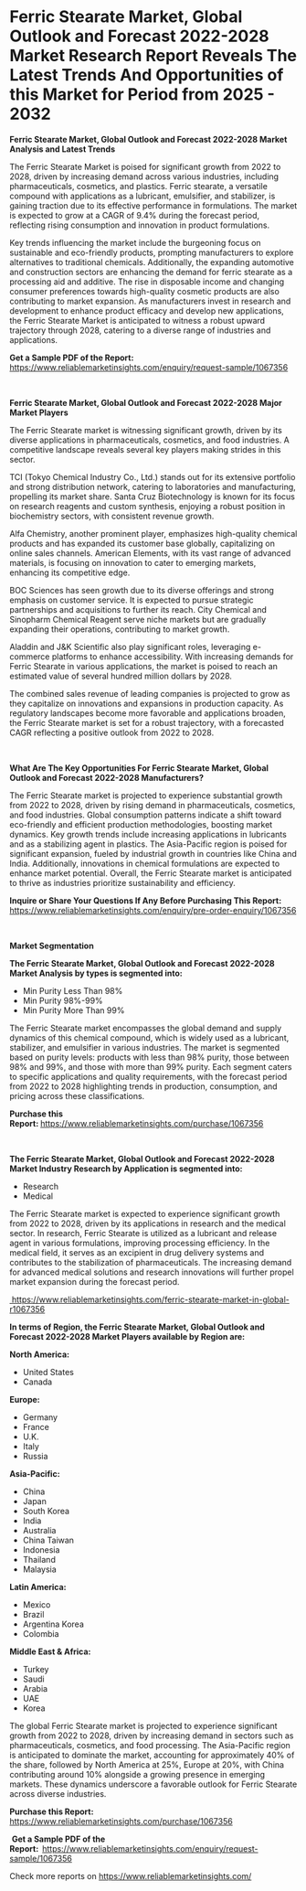 <p><h1>Ferric Stearate Market, Global Outlook and Forecast 2022-2028 Market Research Report Reveals The Latest Trends And Opportunities of this Market for Period from 2025 - 2032</h1></p><p><strong>Ferric Stearate Market, Global Outlook and Forecast 2022-2028 Market Analysis and Latest Trends</strong></p>
<p><p>The Ferric Stearate Market is poised for significant growth from 2022 to 2028, driven by increasing demand across various industries, including pharmaceuticals, cosmetics, and plastics. Ferric stearate, a versatile compound with applications as a lubricant, emulsifier, and stabilizer, is gaining traction due to its effective performance in formulations. The market is expected to grow at a CAGR of 9.4% during the forecast period, reflecting rising consumption and innovation in product formulations.</p><p>Key trends influencing the market include the burgeoning focus on sustainable and eco-friendly products, prompting manufacturers to explore alternatives to traditional chemicals. Additionally, the expanding automotive and construction sectors are enhancing the demand for ferric stearate as a processing aid and additive. The rise in disposable income and changing consumer preferences towards high-quality cosmetic products are also contributing to market expansion. As manufacturers invest in research and development to enhance product efficacy and develop new applications, the Ferric Stearate Market is anticipated to witness a robust upward trajectory through 2028, catering to a diverse range of industries and applications.</p></p>
<p><strong>Get a Sample PDF of the Report:&nbsp;</strong> <a href="https://www.reliablemarketinsights.com/enquiry/request-sample/1067356?utm_campaign=1948&utm_medium=2&utm_source=Github&utm_content=ia&utm_term=21032025&utm_id=ferric-stearate-market-global-outlook-and-forecast-2022-2028">https://www.reliablemarketinsights.com/enquiry/request-sample/1067356</a></p>
<p>&nbsp;</p>
<p><strong>Ferric Stearate Market, Global Outlook and Forecast 2022-2028 Major Market Players</strong></p>
<p><p>The Ferric Stearate market is witnessing significant growth, driven by its diverse applications in pharmaceuticals, cosmetics, and food industries. A competitive landscape reveals several key players making strides in this sector.</p><p>TCI (Tokyo Chemical Industry Co., Ltd.) stands out for its extensive portfolio and strong distribution network, catering to laboratories and manufacturing, propelling its market share. Santa Cruz Biotechnology is known for its focus on research reagents and custom synthesis, enjoying a robust position in biochemistry sectors, with consistent revenue growth.</p><p>Alfa Chemistry, another prominent player, emphasizes high-quality chemical products and has expanded its customer base globally, capitalizing on online sales channels. American Elements, with its vast range of advanced materials, is focusing on innovation to cater to emerging markets, enhancing its competitive edge.</p><p>BOC Sciences has seen growth due to its diverse offerings and strong emphasis on customer service. It is expected to pursue strategic partnerships and acquisitions to further its reach. City Chemical and Sinopharm Chemical Reagent serve niche markets but are gradually expanding their operations, contributing to market growth.</p><p>Aladdin and J&K Scientific also play significant roles, leveraging e-commerce platforms to enhance accessibility. With increasing demands for Ferric Stearate in various applications, the market is poised to reach an estimated value of several hundred million dollars by 2028.</p><p>The combined sales revenue of leading companies is projected to grow as they capitalize on innovations and expansions in production capacity. As regulatory landscapes become more favorable and applications broaden, the Ferric Stearate market is set for a robust trajectory, with a forecasted CAGR reflecting a positive outlook from 2022 to 2028.</p></p>
<p>&nbsp;</p>
<p><strong>What Are The Key Opportunities For Ferric Stearate Market, Global Outlook and Forecast 2022-2028 Manufacturers?</strong></p>
<p><p>The Ferric Stearate market is projected to experience substantial growth from 2022 to 2028, driven by rising demand in pharmaceuticals, cosmetics, and food industries. Global consumption patterns indicate a shift toward eco-friendly and efficient production methodologies, boosting market dynamics. Key growth trends include increasing applications in lubricants and as a stabilizing agent in plastics. The Asia-Pacific region is poised for significant expansion, fueled by industrial growth in countries like China and India. Additionally, innovations in chemical formulations are expected to enhance market potential. Overall, the Ferric Stearate market is anticipated to thrive as industries prioritize sustainability and efficiency.</p></p>
<p><strong>Inquire or Share Your Questions If Any Before Purchasing This Report:</strong> <a href="https://www.reliablemarketinsights.com/enquiry/pre-order-enquiry/1067356?utm_campaign=1948&utm_medium=2&utm_source=Github&utm_content=ia&utm_term=21032025&utm_id=ferric-stearate-market-global-outlook-and-forecast-2022-2028">https://www.reliablemarketinsights.com/enquiry/pre-order-enquiry/1067356</a></p>
<p>&nbsp;</p>
<p><strong>Market Segmentation</strong></p>
<p><strong>The Ferric Stearate Market, Global Outlook and Forecast 2022-2028 Market Analysis by types is segmented into:</strong></p>
<p><ul><li>Min Purity Less Than 98%</li><li>Min Purity 98%-99%</li><li>Min Purity More Than 99%</li></ul></p>
<p><p>The Ferric Stearate market encompasses the global demand and supply dynamics of this chemical compound, which is widely used as a lubricant, stabilizer, and emulsifier in various industries. The market is segmented based on purity levels: products with less than 98% purity, those between 98% and 99%, and those with more than 99% purity. Each segment caters to specific applications and quality requirements, with the forecast period from 2022 to 2028 highlighting trends in production, consumption, and pricing across these classifications.</p></p>
<p><strong>Purchase this Report:&nbsp;</strong><a href="https://www.reliablemarketinsights.com/purchase/1067356?utm_campaign=1948&utm_medium=2&utm_source=Github&utm_content=ia&utm_term=21032025&utm_id=ferric-stearate-market-global-outlook-and-forecast-2022-2028">https://www.reliablemarketinsights.com/purchase/1067356</a></p>
<p>&nbsp;</p>
<p><strong>The Ferric Stearate Market, Global Outlook and Forecast 2022-2028 Market Industry Research by Application is segmented into:</strong></p>
<p><ul><li>Research</li><li>Medical</li></ul></p>
<p><p>The Ferric Stearate market is expected to experience significant growth from 2022 to 2028, driven by its applications in research and the medical sector. In research, Ferric Stearate is utilized as a lubricant and release agent in various formulations, improving processing efficiency. In the medical field, it serves as an excipient in drug delivery systems and contributes to the stabilization of pharmaceuticals. The increasing demand for advanced medical solutions and research innovations will further propel market expansion during the forecast period.</p></p>
<p><a href="https://www.reliablemarketinsights.com/ferric-stearate-market-in-global-r1067356?utm_campaign=1948&utm_medium=2&utm_source=Github&utm_content=ia&utm_term=21032025&utm_id=ferric-stearate-market-global-outlook-and-forecast-2022-2028">&nbsp;https://www.reliablemarketinsights.com/ferric-stearate-market-in-global-r1067356</a></p>
<p><strong>In terms of Region, the Ferric Stearate Market, Global Outlook and Forecast 2022-2028 Market Players available by Region are:</strong></p>
<p>
    <p> <strong> North America: </strong>
        <ul>
            <li>United States</li>
            <li>Canada</li>
        </ul>
        </p> 
    <p> <strong> Europe: </strong>
        <ul>
            <li>Germany</li>
            <li>France</li>
            <li>U.K.</li>
            <li>Italy</li>
            <li>Russia</li>
        </ul>
        </p> 
    <p> <strong> Asia-Pacific: </strong>
        <ul>
            <li>China</li>
            <li>Japan</li>
            <li>South Korea</li>
            <li>India</li>
            <li>Australia</li>
            <li>China Taiwan</li>
            <li>Indonesia</li>
            <li>Thailand</li>
            <li>Malaysia</li>
        </ul>
        </p> 
    <p> <strong> Latin America: </strong>
        <ul>
            <li>Mexico</li>
            <li>Brazil</li>
            <li>Argentina Korea</li>
            <li>Colombia</li>
        </ul>
        </p> 
    <p> <strong> Middle East & Africa: </strong>
        <ul>
            <li>Turkey</li>
            <li>Saudi</li>
            <li>Arabia</li>
            <li>UAE</li>
            <li>Korea</li>
        </ul>
    </p>
    </p>
<p><p>The global Ferric Stearate market is projected to experience significant growth from 2022 to 2028, driven by increasing demand in sectors such as pharmaceuticals, cosmetics, and food processing. The Asia-Pacific region is anticipated to dominate the market, accounting for approximately 40% of the share, followed by North America at 25%, Europe at 20%, with China contributing around 10% alongside a growing presence in emerging markets. These dynamics underscore a favorable outlook for Ferric Stearate across diverse industries.</p></p>
<p><strong>Purchase this Report: </strong><a href="https://www.reliablemarketinsights.com/purchase/1067356?utm_campaign=1948&utm_medium=2&utm_source=Github&utm_content=ia&utm_term=21032025&utm_id=ferric-stearate-market-global-outlook-and-forecast-2022-2028">https://www.reliablemarketinsights.com/purchase/1067356</a></p>
<p>&nbsp;<strong>Get a Sample PDF of the Report:&nbsp;&nbsp;</strong><a href="https://www.reliablemarketinsights.com/enquiry/request-sample/1067356?utm_campaign=1948&utm_medium=2&utm_source=Github&utm_content=ia&utm_term=21032025&utm_id=ferric-stearate-market-global-outlook-and-forecast-2022-2028">https://www.reliablemarketinsights.com/enquiry/request-sample/1067356</a></p>
<p><strong></strong></p>
<p>Check more reports on <a href="https://www.reliablemarketinsights.com/?utm_campaign=1948&utm_medium=2&utm_source=Github&utm_content=ia&utm_term=21032025&utm_id=ferric-stearate-market-global-outlook-and-forecast-2022-2028">https://www.reliablemarketinsights.com/</a></p>
